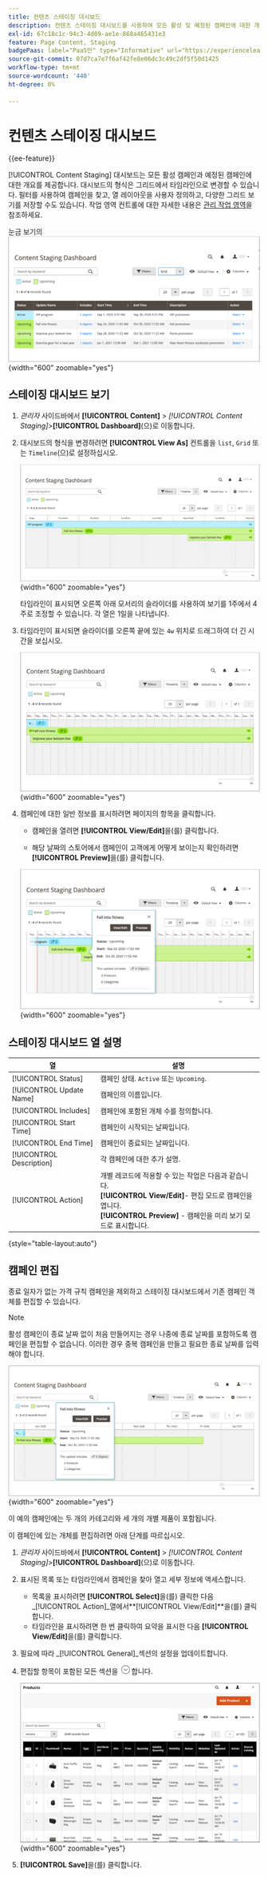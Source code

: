 ```yaml
---
title: 컨텐츠 스테이징 대시보드
description: 컨텐츠 스테이징 대시보드를 사용하여 모든 활성 및 예정된 캠페인에 대한 개요에 액세스합니다.
exl-id: 67c18c1c-94c3-4d89-ae1e-868a465431e3
feature: Page Content, Staging
badgePaas: label="PaaS만" type="Informative" url="https://experienceleague.adobe.com/en/docs/commerce/user-guides/product-solutions" tooltip="Adobe Commerce 온 클라우드 프로젝트(Adobe 관리 PaaS 인프라) 및 온프레미스 프로젝트에만 적용됩니다."
source-git-commit: 07d7ca7e7f6af42fe8e06dc3c49c2df5f50d1425
workflow-type: tm+mt
source-wordcount: '440'
ht-degree: 0%

---
```


# 컨텐츠 스테이징 대시보드

{{ee-feature}}

[!UICONTROL Content Staging] 대시보드는 모든 활성 캠페인과 예정된 캠페인에 대한 개요를 제공합니다. 대시보드의 형식은 그리드에서 타임라인으로 변경할 수 있습니다. 필터를 사용하여 캠페인을 찾고, 열 레이아웃을 사용자 정의하고, 다양한 그리드 보기를 저장할 수도 있습니다. 작업 영역 컨트롤에 대한 자세한 내용은 [관리 작업 영역](../getting-started/admin-workspace.md)을 참조하세요.

눈금 보기의 ![스테이징 대시보드](./assets/content-staging-grid-view.png){width="600" zoomable="yes"}

## 스테이징 대시보드 보기

1. _관리자_ 사이드바에서 **[!UICONTROL Content]** > _[!UICONTROL Content Staging]_>**[!UICONTROL Dashboard]**(으)로 이동합니다.

1. 대시보드의 형식을 변경하려면 **[!UICONTROL View As]** 컨트롤을 `list`, `Grid` 또는 `Timeline`(으)로 설정하십시오.

   ![타임라인 보기](./assets/content-staging-dashboard-timeline.png){width="600" zoomable="yes"}

   타임라인이 표시되면 오른쪽 아래 모서리의 슬라이더를 사용하여 보기를 1주에서 4주로 조정할 수 있습니다. 각 열은 1일을 나타냅니다.

1. 타임라인이 표시되면 슬라이더를 오른쪽 끝에 있는 `4w` 위치로 드래그하여 더 긴 시간을 보십시오.

   ![4주 보기](./assets/content-staging-timeline-4-week-view.png){width="600" zoomable="yes"}

1. 캠페인에 대한 일반 정보를 표시하려면 페이지의 항목을 클릭합니다.

   - 캠페인을 열려면 **[!UICONTROL View/Edit]**&#x200B;을(를) 클릭합니다.

   - 해당 날짜의 스토어에서 캠페인이 고객에게 어떻게 보이는지 확인하려면 **[!UICONTROL Preview]**&#x200B;을(를) 클릭합니다.

   ![캠페인 정보](./assets/content-staging-campaign-info.png){width="600" zoomable="yes"}

## 스테이징 대시보드 열 설명

| 열 | 설명 |
|--- |--- |
| [!UICONTROL Status] | 캠페인 상태. `Active` 또는 `Upcoming`. |
| [!UICONTROL Update Name] | 캠페인의 이름입니다. |
| [!UICONTROL Includes] | 캠페인에 포함된 개체 수를 정의합니다. |
| [!UICONTROL Start Time] | 캠페인이 시작되는 날짜입니다. |
| [!UICONTROL End Time] | 캠페인이 종료되는 날짜입니다. |
| [!UICONTROL Description] | 각 캠페인에 대한 추가 설명. |
| [!UICONTROL Action] | 개별 레코드에 적용할 수 있는 작업은 다음과 같습니다. <br/>**[!UICONTROL View/Edit]**- 편집 모드로 캠페인을 엽니다.<br/>**[!UICONTROL Preview]** - 캠페인을 미리 보기 모드로 표시합니다. |

{style="table-layout:auto"}

## 캠페인 편집

종료 일자가 없는 가격 규칙 캠페인을 제외하고 스테이징 대시보드에서 기존 캠페인 객체를 편집할 수 있습니다.

>[!NOTE]
>
>활성 캠페인이 종료 날짜 없이 처음 만들어지는 경우 나중에 종료 날짜를 포함하도록 캠페인을 편집할 수 없습니다. 이러한 경우 중복 캠페인을 만들고 필요한 종료 날짜를 입력해야 합니다.

![캠페인 세부 정보](./assets/content-staging-dashboard-view-edit.png){width="600" zoomable="yes"}

이 예의 캠페인에는 두 개의 카테고리와 세 개의 개별 제품이 포함됩니다.

이 캠페인에 있는 개체를 편집하려면 아래 단계를 따르십시오.

1. _관리자_ 사이드바에서 **[!UICONTROL Content]** > _[!UICONTROL Content Staging]_>**[!UICONTROL Dashboard]**(으)로 이동합니다.

1. 표시된 목록 또는 타임라인에서 캠페인을 찾아 열고 세부 정보에 액세스합니다.

   - 목록을 표시하려면 **[!UICONTROL Select]**&#x200B;을(를) 클릭한 다음 _[!UICONTROL Action]_열에서&#x200B;**[!UICONTROL View/Edit]**을(를) 클릭합니다.
   - 타임라인을 표시하려면 한 번 클릭하여 요약을 표시한 다음 **[!UICONTROL View/Edit]**&#x200B;을(를) 클릭합니다.

1. 필요에 따라 _[!UICONTROL General]_섹션의 설정을 업데이트합니다.

1. 편집할 항목이 포함된 모든 섹션을 ![확장 선택기](../assets/icon-display-expand.png)합니다.

   ![캠페인 항목에 대해 할당된 제품을 업데이트하는 중](./assets/content-staging-campaign-edit-products.png){width="600" zoomable="yes"}

1. **[!UICONTROL Save]**&#x200B;을(를) 클릭합니다.
